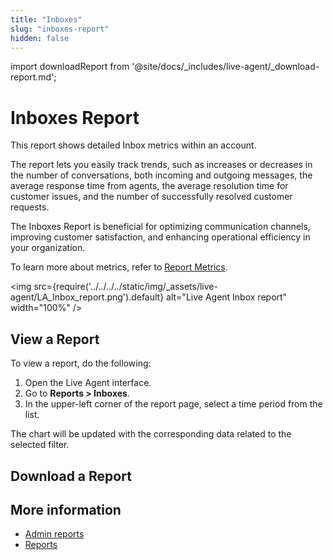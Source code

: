```yaml
---
title: "Inboxes" 
slug: "inboxes-report" 
hidden: false 
---
```

import downloadReport from '@site/docs/_includes/live-agent/_download-report.md';


# Inboxes Report

This report shows detailed Inbox metrics within an account.

The report lets you easily track trends,
such as increases or decreases in the number of conversations, both incoming and outgoing messages,
the average response time from agents, the average resolution time for customer issues,
and the number of successfully resolved customer requests.

The Inboxes Report is beneficial for optimizing communication channels, improving customer satisfaction, and enhancing operational efficiency in your organization.

To learn more about metrics, refer to [Report Metrics](overview.md#report-metrics).

<img src={require('../../../../static/img/_assets/live-agent/LA_Inbox_report.png').default} alt="Live Agent Inbox report" width="100%" />

## View a Report

To view a report, do the following:

1. Open the Live Agent interface.
2. Go to **Reports > Inboxes**.
3. In the upper-left corner of the report page, select a time period from the list.

The chart will be updated with the corresponding data related to the selected filter.

## Download a Report

<downloadReport />

## More information

- [Admin reports](overview.md)
- [Reports](overview.md)